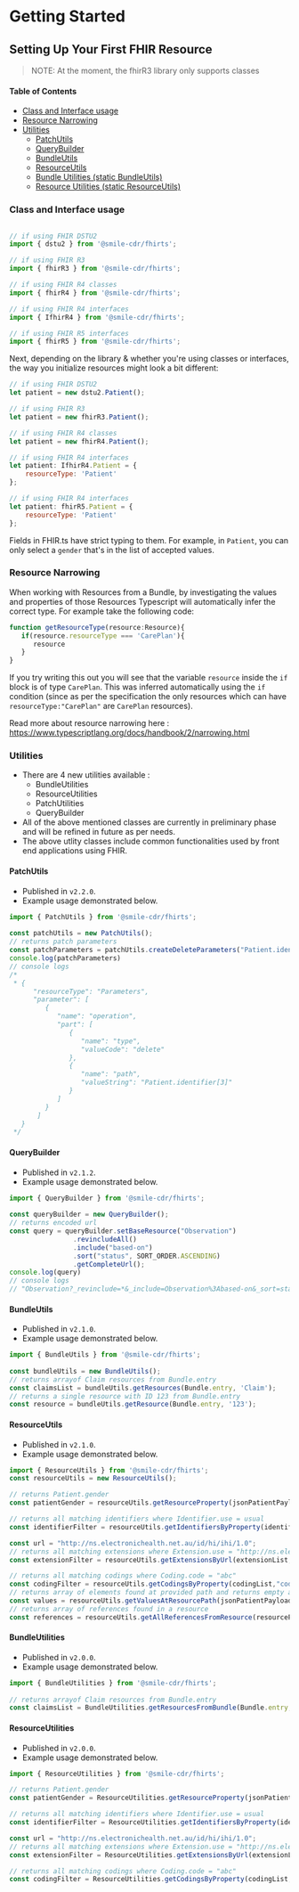 # Getting Started

## Setting Up Your First FHIR Resource


> NOTE: At the moment, the fhirR3 library only supports classes

#### Table of Contents

- [Class and Interface usage](#models-usage)
- [Resource Narrowing](#resource-narrowing)
- [Utilities](#utilities)
   - [PatchUtils](#patchutils)
   - [QueryBuilder](#querybuilder)
   - [BundleUtils](#bundleutils)
   - [ResourceUtils](#resourceutils)
   - [Bundle Utilities (static BundleUtils)](#bundleutilities)
   - [Resource Utilities (static ResourceUtils)](#resourceutilities)


### Class and Interface usage

```js

// if using FHIR DSTU2
import { dstu2 } from '@smile-cdr/fhirts';

// if using FHIR R3 
import { fhirR3 } from '@smile-cdr/fhirts';

// if using FHIR R4 classes
import { fhirR4 } from '@smile-cdr/fhirts';

// if using FHIR R4 interfaces
import { IfhirR4 } from '@smile-cdr/fhirts';

// if using FHIR R5 interfaces
import { fhirR5 } from '@smile-cdr/fhirts';
```

Next, depending on the library & whether you're using classes or interfaces, the way you initialize resources might look a bit different:

```js
// if using FHIR DSTU2
let patient = new dstu2.Patient();

// if using FHIR R3 
let patient = new fhirR3.Patient();

// if using FHIR R4 classes
let patient = new fhirR4.Patient();

// if using FHIR R4 interfaces
let patient: IfhirR4.Patient = {
    resourceType: 'Patient'
};

// if using FHIR R4 interfaces
let patient: fhirR5.Patient = {
    resourceType: 'Patient'
};
```

Fields in FHIR.ts have strict typing to them. For example, in `Patient`, you can only select a `gender` that's in the list of accepted values.


### Resource Narrowing

When working with Resources from a Bundle, by investigating the values and properties of those Resources Typescript will automatically infer the correct type. For example take the following code:
```js
function getResourceType(resource:Resource){
   if(resource.resourceType === 'CarePlan'){
      resource
   } 
}
```
If you try writing this out you will see that the variable `resource` inside the `if` block is of type `CarePlan`. This was inferred automatically using the `if` condition (since as per the specification the only resources which can have `resourceType:"CarePlan"` are `CarePlan` resources).

Read more about resource narrowing here : https://www.typescriptlang.org/docs/handbook/2/narrowing.html

### Utilities

- There are 4 new utilities available : 
   - BundleUtilities
   - ResourceUtilities
   - PatchUtilities
   - QueryBuilder
- All of the above mentioned classes are currently in preliminary phase and will be refined in future as per needs.
- The above utlity classes include common functionalities used by front end applications using FHIR. 

#### PatchUtils
- Published in `v2.2.0`.
- Example usage demonstrated below.
```js
import { PatchUtils } from '@smile-cdr/fhirts';
 
const patchUtils = new PatchUtils();
// returns patch parameters
const patchParameters = patchUtils.createDeleteParameters("Patient.identifier[3]").getPatchParameters();
console.log(patchParameters) 
// console logs 
/*
 * {
      "resourceType": "Parameters",
      "parameter": [
         {
            "name": "operation",
            "part": [
               {
                  "name": "type",
                  "valueCode": "delete"
               },
               {
                  "name": "path",
                  "valueString": "Patient.identifier[3]"
               }
            ]
         }
	   ]
   }
 */ 
```

#### QueryBuilder
- Published in `v2.1.2`.
- Example usage demonstrated below.
```js
import { QueryBuilder } from '@smile-cdr/fhirts';
 
const queryBuilder = new QueryBuilder();
// returns encoded url
const query = queryBuilder.setBaseResource("Observation")
                .revincludeAll()
                .include("based-on")
                .sort("status", SORT_ORDER.ASCENDING)
                .getCompleteUrl();
console.log(query) 
// console logs 
// "Observation?_revinclude=*&_include=Observation%3Abased-on&_sort=status"
```


#### BundleUtils
- Published in `v2.1.0`.
- Example usage demonstrated below.
```js
import { BundleUtils } from '@smile-cdr/fhirts';
 
const bundleUtils = new BundleUtils();
// returns arrayof Claim resources from Bundle.entry 
const claimsList = bundleUtils.getResources(Bundle.entry, 'Claim');
// returns a single resource with ID 123 from Bundle.entry
const resource = bundleUtils.getResource(Bundle.entry, '123'); 
```

#### ResourceUtils
- Published in `v2.1.0`.
- Example usage demonstrated below.
```js
import { ResourceUtils } from '@smile-cdr/fhirts';
const resourceUtils = new ResourceUtils();

// returns Patient.gender
const patientGender = resourceUtils.getResourceProperty(jsonPatientPayload, 'gender'); 

// returns all matching identifiers where Identifier.use = usual
const identifierFilter = resourceUtils.getIdentifiersByProperty(identifierList,"use","usual"); 

const url = "http://ns.electronichealth.net.au/id/hi/ihi/1.0";
// returns all matching extensions where Extension.use = "http://ns.electronichealth.net.au/id/hi/ihi/1.0"
const extensionFilter = resourceUtils.getExtensionsByUrl(extensionList, url); 

// returns all matching codings where Coding.code = "abc"
const codingFilter = resourceUtils.getCodingsByProperty(codingList,"code","abc"); 
// returns array of elements found at provided path and returns empty array if no values found 
const values = resourceUtils.getValuesAtResourcePath(jsonPatientPayload, "Patient.contact.relationship.coding.system");
// returns array of references found in a resource
const references = resourceUtils.getAllReferencesFromResource(resourcePayload);
```



#### BundleUtilities
- Published in `v2.0.0`.
- Example usage demonstrated below.
```js
import { BundleUtilities } from '@smile-cdr/fhirts';
 
// returns arrayof Claim resources from Bundle.entry 
const claimsList = BundleUtilities.getResourcesFromBundle(Bundle.entry, 'Claim'); 
```

#### ResourceUtilities
- Published in `v2.0.0`.
- Example usage demonstrated below.
```js
import { ResourceUtilities } from '@smile-cdr/fhirts';

// returns Patient.gender
const patientGender = ResourceUtilities.getResourceProperty(jsonPatientPayload, 'gender'); 

// returns all matching identifiers where Identifier.use = usual
const identifierFilter = ResourceUtilities.getIdentifiersByProperty(identifierList,"use","usual"); 

const url = "http://ns.electronichealth.net.au/id/hi/ihi/1.0";
// returns all matching extensions where Extension.use = "http://ns.electronichealth.net.au/id/hi/ihi/1.0"
const extensionFilter = ResourceUtilities.getExtensionsByUrl(extensionList, url); 

// returns all matching codings where Coding.code = "abc"
const codingFilter = ResourceUtilities.getCodingsByProperty(codingList,"code","abc"); 
```
